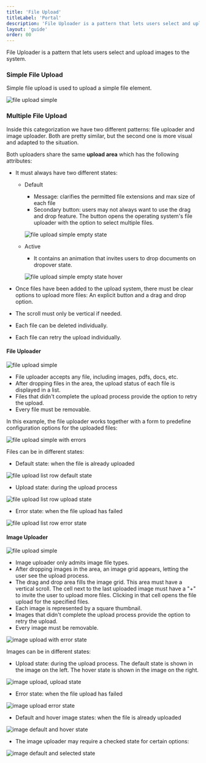```yaml
---
title: 'File Upload'
titleLabel: 'Portal'
description: 'File Uploader is a pattern that lets users select and upload images to the system.'
layout: 'guide'
order: 00
---
```


File Uploader is a pattern that lets users select and upload images to the system.

### Simple File Upload

Simple file upload is used to upload a simple file element.

![file upload simple](/images/lexicon/FileUploadSimple.png)

### Multiple File Upload

Inside this categorization we have two different patterns: file uploader and image uploader. Both are pretty similar, but the second one is more visual and adapted to the situation.

Both uploaders share the same **upload area** which has the following attributes:

-   It must always have two different states:

    -   Default

        -   Message: clarifies the permitted file extensions and max size of each file
        -   Secondary button: users may not always want to use the drag and drop feature. The button opens the operating system's file uploader with the option to select multiple files.

        ![file upload simple empty state](/images/lexicon/FileUploadEmptyState.png)

    -   Active

        -   It contains an animation that invites users to drop documents on dropover state.

        ![file upload simple empty state hover](/images/lexicon/FileUploadEmptyStateHover.png)

-   Once files have been added to the upload system, there must be clear options to upload more files: An explicit button and a drag and drop option.
-   The scroll must only be vertical if needed.
-   Each file can be deleted individually.
-   Each file can retry the upload individually.

#### File Uploader

![file upload simple](/images/lexicon/FileUpload.png)

-   File uploader accepts any file, including images, pdfs, docs, etc.
-   After dropping files in the area, the upload status of each file is displayed in a list.
-   Files that didn't complete the upload process provide the option to retry the upload.
-   Every file must be removable.

In this example, the file uploader works together with a form to predefine configuration options for the uploaded files:

![file upload simple with errors](/images/lexicon/FileUploaderErrorStatePanelOpen.png)

Files can be in different states:

-   Default state: when the file is already uploaded

![file upload list row default state](/images/lexicon/FileUploadListDefault.png)

-   Upload state: during the upload process

![file upload list row upload state](/images/lexicon/FileUploadListProgress.png)

-   Error state: when the file upload has failed

![file upload list row error state](/images/lexicon/FileUploadListError.png)

#### Image Uploader

![file upload simple](/images/lexicon/FileUploadImageUpload.png)

-   Image uploader only admits image file types.
-   After dropping images in the area, an image grid appears, letting the user see the upload process.
-   The drag and drop area fills the image grid. This area must have a vertical scroll. The cell next to the last uploaded image must have a "+" to invite the user to upload more files. Clicking in that cell opens the file upload for the specified files.
-   Each image is represented by a square thumbnail.
-   Images that didn't complete the upload process provide the option to retry the upload.
-   Every image must be removable.

![image upload with error state](/images/lexicon/FileUploadImageUploadErrors.png)

Images can be in different states:

-   Upload state: during the upload process. The default state is shown in the image on the left. The hover state is shown in the image on the right.

![image upload, upload state](/images/lexicon/FileUploadImageStates.png)

-   Error state: when the file upload has failed

![image upload error state](/images/lexicon/FileUploadImageStatesError.png)

-   Default and hover image states: when the file is already uploaded

![image default and hover state](/images/lexicon/FileUploadImageStatesDefaultHover.png)

-   The image uploader may require a checked state for certain options:

![image default and selected state](/images/lexicon/FileUploadImageStatesChecbox.png)
